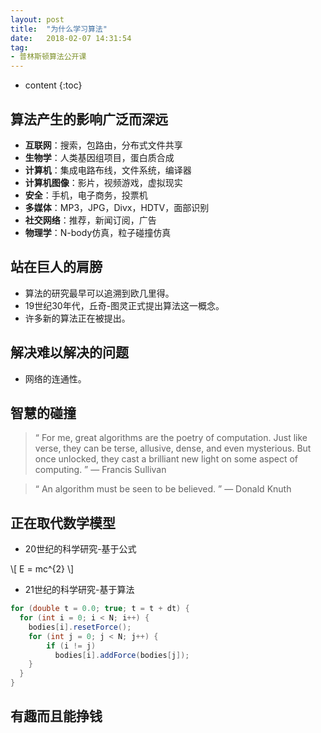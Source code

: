 ```yaml
---
layout: post
title:  "为什么学习算法"
date:   2018-02-07 14:31:54
tag:
- 普林斯顿算法公开课
---
```


* content
{:toc}

## 算法产生的影响广泛而深远

- **互联网**：搜索，包路由，分布式文件共享
- **生物学**：人类基因组项目，蛋白质合成
- **计算机**：集成电路布线，文件系统，编译器
- **计算机图像**：影片，视频游戏，虚拟现实
- **安全**：手机，电子商务，投票机
- **多媒体**：MP3，JPG，Divx，HDTV，面部识别
- **社交网络**：推荐，新闻订阅，广告
- **物理学**：N-body仿真，粒子碰撞仿真



## 站在巨人的肩膀
- 算法的研究最早可以追溯到欧几里得。
- 19世纪30年代，丘奇-图灵正式提出算法这一概念。
- 许多新的算法正在被提出。

## 解决难以解决的问题
- 网络的连通性。

## 智慧的碰撞
> “ For me, great algorithms are the poetry of computation. Just like verse, they can be terse, allusive, dense, and even mysterious. But once unlocked, they cast a brilliant new light on some
aspect of computing. ” — Francis Sullivan

>  “ An algorithm must be seen to be believed. ” — Donald Knuth

## 正在取代数学模型
- 20世纪的科学研究-基于公式

\\[ E = mc^{2} \\]


- 21世纪的科学研究-基于算法

~~~ java
for (double t = 0.0; true; t = t + dt) {
  for (int i = 0; i < N; i++) {
    bodies[i].resetForce();
    for (int j = 0; j < N; j++) {
    	if (i != j)
          bodies[i].addForce(bodies[j]);    
    }
  }
}
~~~
## 有趣而且能挣钱
